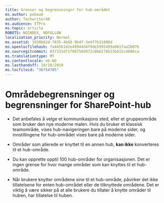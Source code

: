 ```yaml
---
title: Grenser og begrensninger for hub-området
ms.author: pebaum
author: Techwriter40
ms.audience: ITPro
ms.topic: article
ROBOTS: NOINDEX, NOFOLLOW
localization_priority: Normal
ms.assetid: 1930b62d-7035-4b68-9b4f-3e4f7b31000d
ms.openlocfilehash: fa44561d2e49944d4f9de5995499a961faa2b07b
ms.sourcegitcommit: 037331d71f06750d972c0b6278b23bb15c4806ca
ms.translationtype: MT
ms.contentlocale: nb-NO
ms.lasthandoff: 10/18/2019
ms.locfileid: "36754705"
---
```

# <a name="sharepoint-hub-site-limits-and-restrictions"></a>Områdebegrensninger og begrensninger for SharePoint-hub

- Det anbefales å velge et kommunikasjons sted, eller et gruppeområde som bruker den nye moderne malen. Hvis du bruker et klassisk teamområde, vises hub-navigeringen bare på moderne sider, og innstillingene for hub-området vises bare på moderne sider.

- Områder som allerede er knyttet til en annen hub, **kan ikke** konverteres til et hub-område.

- Du kan opprette opptil 100 hub-områder for organisasjonen. Det er ingen grense for hvor mange områder som kan knyttes til et hub-område.

- Når brukere knytter områdene sine til et hub-område, påvirker det ikke tillatelsene for enten hub-området eller de tilknyttede områdene. Det er viktig å være sikker på at alle brukere du tillater å knytte områder til huben, har tillatelse til huben.

